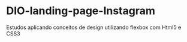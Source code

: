 # DIO-landing-page-Instagram
Estudos aplicando conceitos de design utilizando flexbox com Html5 e CSS3
